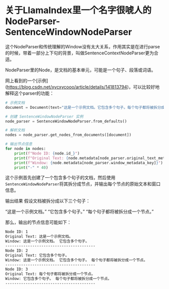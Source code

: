 # 关于LlamaIndex里一个名字很唬人的NodeParser-SentenceWindowNodeParser

这个NodeParser和传统理解的Window没有太大关系，作用其实是在进行parse的时候，带着一部分上下句的背景，叫做SentenceContextNodeParser更为合适。

NodeParser里的Node，是文档的基本单元，可能是一个句子、段落或词语。

网上看到的一个\[示例]\(https://blog.csdn.net/xycxycooo/article/details/141813794)，可以比较好地解释这个parser的功能：

```python
# 示例文档
document = Document(text="这是一个示例文档。它包含多个句子。每个句子都将被拆分成一个节点。")

# 创建 SentenceWindowNodeParser 实例
node_parser = SentenceWindowNodeParser.from_defaults()

# 解析文档
nodes = node_parser.get_nodes_from_documents([document])

# 输出节点信息
for node in nodes:
    print(f"Node ID: {node.id_}")
    print(f"Original Text: {node.metadata[node_parser.original_text_metadata_key]}")
    print(f"Window: {node.metadata[node_parser.window_metadata_key]}")
    print("-" * 40)
```

这个示例首先创建了一个包含多个句子的文档，然后使用`SentenceWindowNodeParser`将其拆分成节点，并输出每个节点的原始文本和窗口信息。

输出结果 假设文档被拆分成以下三个句子：

“这是一个示例文档。” “它包含多个句子。” “每个句子都将被拆分成一个节点。”

那么，输出的节点信息可能如下：

```bash
Node ID: 1
Original Text: 这是一个示例文档。
Window: 这是一个示例文档。 它包含多个句子。
----------------------------------------
Node ID: 2
Original Text: 它包含多个句子。
Window: 这是一个示例文档。 它包含多个句子。 每个句子都将被拆分成一个节点。
----------------------------------------
Node ID: 3
Original Text: 每个句子都将被拆分成一个节点。
Window: 它包含多个句子。 每个句子都将被拆分成一个节点。
----------------------------------------
```


